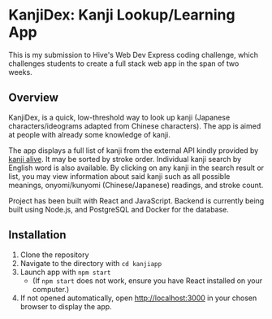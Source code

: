 # KanjiDex: Kanji Lookup/Learning App

This is my submission to Hive's Web Dev Express coding challenge, which challenges students to create a full stack web app in the span of two weeks.

## Overview

KanjiDex, is a quick, low-threshold way to look up kanji (Japanese characters/ideograms adapted from Chinese characters). The app is aimed at people with already some knowledge of kanji.

The app displays a full list of kanji from the external API kindly provided by [kanji alive](https://rapidapi.com/KanjiAlive/api/learn-to-read-and-write-japanese-kanji/). It may be sorted by stroke order. Individual kanji search by English word is also available. By clicking on any kanji in the search result or list, you may view information about said kanji such as all possible meanings, onyomi/kunyomi (Chinese/Japanese) readings, and stroke count.

Project has been built with React and JavaScript. Backend is currently being built using Node.js, and PostgreSQL and Docker for the database.

## Installation

1. Clone the repository
2. Navigate to the directory with `cd kanjiapp`
3. Launch app with `npm start`
   - (If `npm start` does not work, ensure you have React installed on your computer.)
4. If not opened automatically, open [http://localhost:3000](http://localhost:3000) in your chosen browser to display the app.
